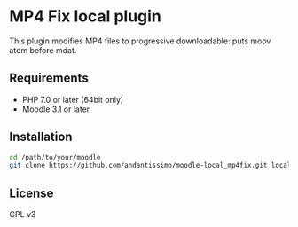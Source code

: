 # MP4 Fix local plugin

This plugin modifies MP4 files to progressive downloadable: puts moov atom before mdat.

## Requirements

* PHP 7.0 or later (64bit only)
* Moodle 3.1 or later

## Installation

```bash
cd /path/to/your/moodle
git clone https://github.com/andantissimo/moodle-local_mp4fix.git local/mp4fix
```

## License

GPL v3
